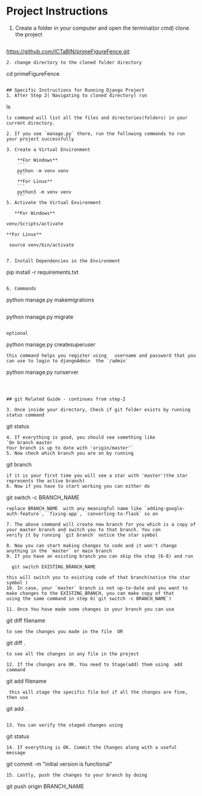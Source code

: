 # Project Instructions

1. Create a folder in your computer and open the terminal(or cmd) clone the project
   ```
  https://github.com/ICTaBIN/primeFigureFence.git
   ```
2. change directory to the cloned folder directory
   ```
   cd primeFigureFence
   ```

## Specific Instructions for Running Django Project
1. After Step 2( Navigating to cloned directory) run
```
ls
```
ls command will list all the files and directories(folders) in your current directory.

2. If you see `manage.py` there, run the following commands to run your project successfully

3. Create a Virtual Environment
   
    **For Windows**
    ```
    python -m venv venv
    ```
    **For Linux**
    ```
    python3 -m venv venv
    ```
5. Activate the Virtual Environment
   
   **For Windows**
   ```
    venv/Scripts/activate
   ```
   **For Linux**
   ```
     source venv/bin/activate
   ```

7. Install Dependencies in the Environment
 ```
  pip install -r requirements.txt
 ```

6. Commands
```
python manage.py makemigrations
```

```
python manage.py migrate
```

optional
```
python manage.py createsuperuser
```
this command helps you register using   username and password that you can use to login to djangoAdmin  the `/admin`

```
python manage.py runserver
```


   
## git Related Guide - continues from step-2

3. Once inside your directory, Check if git folder exists by running status command
   ```
   git status
   ```
4. If everything is good, you should see something like
   `On branch master
   Your branch is up to date with 'origin/master'`
5. Now check which branch you are on by running
   ```
   git branch
   ```
   if it is your first time you will see a star with 'master'(the star represents the active branch)
6. Now if you have to start working you can either do
   ```
   git switch -c BRANCH_NAME
   ```
   replace BRANCH_NAME  with any meaningful name like `adding-google-auth-feature`, `fixing-app`, `converting-to-flask` so on

7. The above command will create new branch for you which is a copy of your master branch and switch you to that branch. You can
   verify it by running `git branch` notice the star symbol

8. Now you can start making changes to code and it won't change anything in the `master` or main branch
9. If you have an existing branch you can skip the step (6-8) and run
   ```
      git switch EXISTING_BRANCH_NAME
   ```
   this will switch you to existing code of that branch(notice the star symbol )
10. In case, your `master` branch is not up-to-date and you want to make changes to the EXISTING_BRANCH, you can make copy of that
using the same command in step 6(`git switch -c BRANCH_NAME`)

11. Once You have made some changes in your branch you can use
   ```
   git diff filename
   ```
   to see the changes you made in the file  OR
   ```
   git diff .
   ```
   to see all the changes in any file in the project

12. If the changes are OK. You need to Stage(add) them using  add command
  ```
   git add filename
  ```
   this will stage the specific file but if all the changes are fine, then use
   ```
   git add .
   ```

13. You can verify the staged changes using
 ```
  git status
 ```
14. If everything is OK. Commit the Changes along with a useful message
```
 git commit -m "initial version is functional"
```
15. Lastly, push the changes to your branch by doing
```
 git push origin BRANCH_NAME
```



